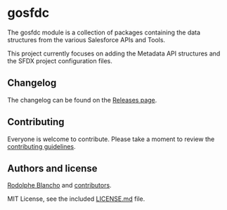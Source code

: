 # gosfdc

The gosfdc module is a collection of packages containing the data structures from the
various Salesforce APIs and Tools.

This project currently focuses on adding the Metadata API structures and the SFDX project
configuration files.

## Changelog

The changelog can be found on the [Releases page](/releases).

## Contributing

Everyone is welcome to contribute. Please take a moment to review the [contributing guidelines](CONTRIBUTING.md).

## Authors and license

[Rodolphe Blancho](https://github.com/rody) and [contributors](/graphs/contributors).

MIT License, see the included [LICENSE.md](LICENSE.md) file.
